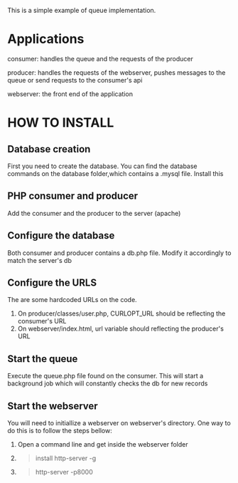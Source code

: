 This is a simple example of queue implementation.

# Applications

consumer: handles the queue and the requests of the producer

producer: handles the requests of the webserver, pushes messages to the queue or send requests to the consumer's api

webserver: the front end of the application

# HOW TO INSTALL

## Database creation

First you need to create the database. You can find the database commands on the database folder,which contains a .mysql file. Install this

## PHP consumer and producer

Add the consumer and the producer to the server (apache)

## Configure the database

Both consumer and producer contains a db.php file. Modify it accordingly to match the server's db

## Configure the URLS

The are some hardcoded URLs on the code.

1. On producer/classes/user.php, CURLOPT_URL should be reflecting the consumer's URL
2. On webserver/index.html, url variable should reflecting the producer's URL

## Start the queue

Execute the queue.php file found on the consumer. This will start a background job which will constantly checks the db for new records

## Start the webserver

You will need to initiallize a webserver on webserver's directory.
One way to do this is to follow the steps bellow:

1. Open a command line and get inside the webserver folder
2. > install http-server -g
3. > http-server -p8000
